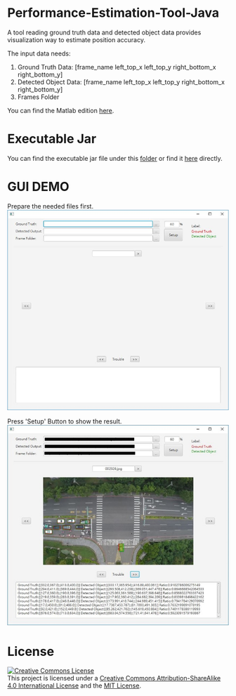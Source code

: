 # Performance-Estimation-Tool-Java

A tool reading ground truth data and detected object data provides  
visualization way to estimate position accuracy.

The input data needs:
1. Ground Truth Data: [frame_name left_top_x left_top_y right_bottom_x right_bottom_y]
2. Detected Object Data: [frame_name left_top_x left_top_y right_bottom_x right_bottom_y]
3. Frames Folder

You can find the Matlab edition [here](https://github.com/imprld01/Performance-Estimation-Tool-Matlab).

# Executable Jar

You can find the executable jar file under this [folder](https://github.com/imprld01/Performance-Estimation-Tool-Java/tree/master/dist) or find it [here](https://github.com/imprld01/Performance-Estimation-Tool-Java/blob/master/dist/Performance%20Estimation%20Tool.jar) directly.

# GUI DEMO

Prepare the needed files first.
![GUI](/res/gui.JPG)

Press 'Setup' Button to show the result.
![GUI](/res/gui2.JPG)

# License
[![Creative Commons License](https://i.creativecommons.org/l/by-sa/4.0/88x31.png)](http://creativecommons.org/licenses/by-sa/4.0/)  
This project is licensed under a [Creative Commons Attribution-ShareAlike 4.0 International License](http://creativecommons.org/licenses/by-sa/4.0/) and the [MIT License](LICENSE.md).
